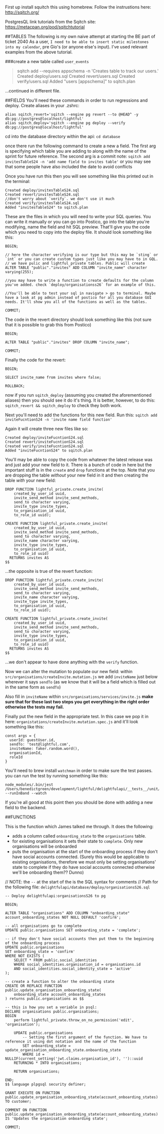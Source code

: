 First up install squitch this using homebrew. Follow the instrustions here:
http://sqitch.org/

PostgresQL link tutorials from the Sqitch site: https://metacpan.org/pod/sqitchtutorial

##TABLES
The following is my own naive attempt at starting the BE part of ticket 2040 As a user, `I need to be able to insert static milestones into my calendar`, pre Gio's (or anyone else's input). I've used relevant examples from the above tutorial.

###create a new table called `user_events`

> sqitch add <name of table> --requires appschema -n 'Creates table to track our users.'
Created deploy/users.sql
Created revert/users.sql
Created verify/users.sql
Added "users [appschema]" to sqitch.plan

...continued in different file.


##FIELDS
You'll need these commands in order to run regressions and deploy. Create aliases in your .zshrc:
```
alias sqitch_revert='sqitch --engine pg revert --to @HEAD^ -y db:pg://postgres@localhost/lightful'
alias sqitch_deploy='sqitch --engine pg deploy --verify db:pg://postgres@localhost/lightful'
```

cd into the database directory within the api: `cd database`

once there run the following command to create a new a field. The first arg is specifying which table you are adding to along with the name of the sprint for future reference. The second arg is a commit note:
`sqitch add invitesTableS24 -n 'add name field to invites table'` or you may see that some people have also included the date to avoid conflicts

Once you have run this then you will see something like this printed out in the terminal:
```
Created deploy/invitesTableS24.sql
Created revert/invitesTableS24.sql
//don't worry about `verify`. we don't use it much
Created verify/invitesTableS24.sql
Added "invitesTableS24" to sqitch.plan
```

These are the files in which you will need to write your SQL queries. You can write it manually or you can go into Postico, go into the table you're modifying, name the field and hit SQL preview. That'll give you the code which you need to copy into the deploy file. It should look something like this:
```
BEGIN;

// here the character verifying is our type but this may be `sting` or `int` or you can create custom types just like you may have to in GQL.
// we have pulic and lightful_private tables. Public will create
ALTER TABLE "public"."invites" ADD COLUMN "invite_name" character varying(255);

//you may have to write a function to create defaults for the column you've added. check `deploy/organisationss26` for an example of this.

//You'll be able to test your sql in navigate > go to terminal. Maybe have a look at pg admin instead of postico for all you database GUI needs. It'll show you all of the functions as well as the tables.

COMMIT;
```
The code in the revert directory should look something like this (not sure that it is possible to grab this from Postico)
```
BEGIN;

ALTER TABLE "public"."invites" DROP COLUMN "invite_name";

COMMIT;
```
Finally the code for the revert:
```
BEGIN;

SELECT invite_name from invites where false;

ROLLBACK;
```

now if you run `sqitch_deploy` (assuming you created the aforementioned aliases) then you should see it do it's thing. It is better, however, to do this: `sqitch_revert && sqitch_deploy` to check they both work.

Next you'll need to add the functions for this new field. Run this:
`sqitch add inviteFucntionS24 -n 'invite name field function'`

Again it will create three new files like so:
```
Created deploy/inviteFucntionS24.sql
Created revert/inviteFucntionS24.sql
Created verify/inviteFucntionS24.sql
Added "inviteFucntionS24" to sqitch.plan
```

You'll may be able to copy the code from whatever the latest release was and just add your new field to it. There is a bunch of code in here but the important stuff is in the `create` and `drop` functions at the top. Note that you are dropping the table _without_ your new field in it and then creating the table _with_ your new field:
```
DROP FUNCTION lightful_private.create_invite(
    created_by_user_id uuid,
    invite_send_method invite_send_methods,
    send_to character varying,
    invite_type invite_types,
    to_organisation_id uuid,
    to_role_id uuid);

CREATE FUNCTION lightful_private.create_invite(
    created_by_user_id uuid,
    invite_send_method invite_send_methods,
    send_to character varying,
    invite_name character varying,
    invite_type invite_types,
    to_organisation_id uuid,
    to_role_id uuid)
  RETURNS invites AS
$$
```

...the opposite is true of the revert function:
```
DROP FUNCTION lightful_private.create_invite(
    created_by_user_id uuid,
    invite_send_method invite_send_methods,
    send_to character varying,
    invite_name character varying,
    invite_type invite_types,
    to_organisation_id uuid,
    to_role_id uuid);

CREATE FUNCTION lightful_private.create_invite(
    created_by_user_id uuid,
    invite_send_method invite_send_methods,
    send_to character varying,
    invite_type invite_types,
    to_organisation_id uuid,
    to_role_id uuid)
  RETURNS invites AS
$$
```

...we don't appear to have done anything with the `verify` function.

Now we can alter the mutation to populate our new field:
within `src/organisations/createInvite.mutation.js` we add `inviteName` just below wherever it says `sendTo` (as we know that it will be a field which is filled out in the same form as `sendTo`)

Also fill in `inviteName` within `src/organisations/services/invite.js` **make sure that for these last two steps you get everything in the right order otherwise the tests may fail.**

Finally put the new field in the appropriate test. In this case we pop it in here:
`organistations/createInvite.mutation.spec.js`
and it'll look something like this:
```
const args = {
  userId: guestUser.id,
  sendTo: 'test@lightful.com',
  inviteName: faker.random.word(),
  organisationId,
  roleId
}
```
You'll need to brew install `watchman` in order to make sure the test passes.
you can run the test by running something like this:
```
node_modules/.bin/jest /Users/benedictgreen/development/lightful/delightfulapi/__tests__/unit/organistations/createInvite.mutation.spec.js --runInBand --watch
```

If you're all good at this point then you should be done with adding a new field to the backend.

##FUNCTIONS

This is the function which James talked me through. It does the following:
- adds a column called `onboarding_state` to the `organisations` table.
- for existing organisations it sets their state to `complete`. Only new organisations will be onboarded
- puts the organisation at the start of the onboarding process if they don't have social accounts connected. (Surely this would be applicable to existing organisations, therefore we must only be setting organisations' state to complete if they do have social accounts connected otherwise we'll be onboarding them?? Dunno)

// NOTE: the `--` at the start of the is the SQL syntax for comments
// Path for the following file: `delightfulapi/database/deploy/organisationsS26.sql`

```
-- Deploy delightfulapi:organisationsS26 to pg

BEGIN;

ALTER TABLE "organisations" ADD COLUMN "onboarding_state" account_onboarding_states NOT NULL DEFAULT 'confirm';

-- all organisations go to complete
UPDATE public.organisations SET onboarding_state = 'complete';

-- if they don't have social accounts then put them to the beginning of the onboarding process
UPDATE public.organisations
SET onboarding_state = 'confirm'
WHERE NOT EXISTS (
    SELECT * FROM public.social_identities
    WHERE social_identities.organisation_id = organisations.id
    AND social_identities.social_identity_state = 'active'
);

-- create a function to alter the onboarding state
CREATE OR REPLACE FUNCTION public.update_organisation_onboarding_state(
    onboarding_state account_onboarding_states
) returns public.organisations as $$

-- this is how you set a veriable in psql:
DECLARE organisations public.organisations;
BEGIN
    perform lightful_private.throw_on_no_permission('edit', 'organisation');

    UPDATE public.organisations
        -- Setting the first argument of the function. We have to reference it using dot notation and the name of the function
        SET onboarding_state = update_organisation_onboarding_state.onboarding_state
        WHERE id = NULLIF(current_setting('jwt.claims.organisation_id'), '')::uuid
    RETURNING * INTO organisations;

    RETURN organisations;

END;
$$ language plpgsql security definer;

GRANT EXECUTE ON FUNCTION public.update_organisation_onboarding_state(account_onboarding_states) TO customer;

COMMENT ON FUNCTION public.update_organisation_onboarding_state(account_onboarding_states)
IS 'Updates the organisation onboarding state';

COMMIT;
```
